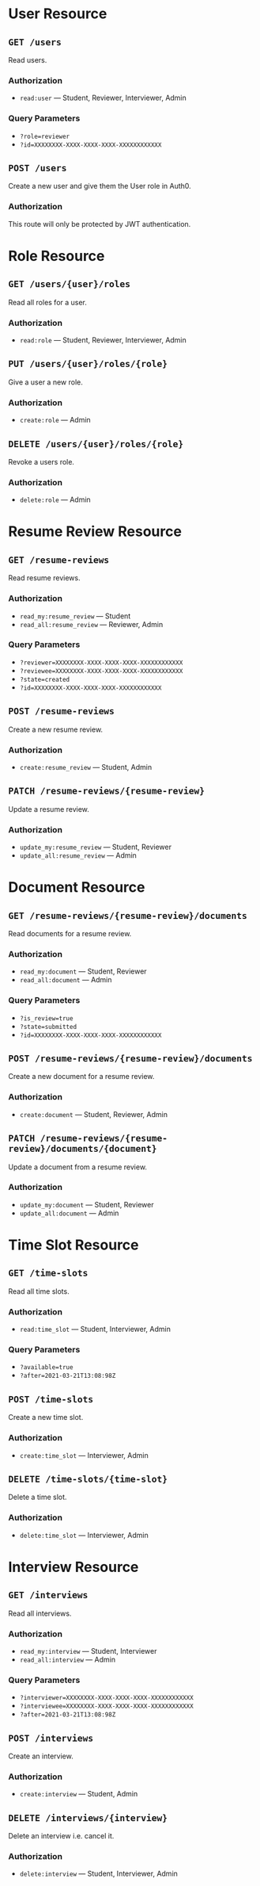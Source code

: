 # User Resource

## `GET /users`

Read users.

### Authorization

-   `read:user` — Student, Reviewer, Interviewer, Admin

### Query Parameters

-   `?role=reviewer`
-   `?id=XXXXXXXX-XXXX-XXXX-XXXX-XXXXXXXXXXXX`

## `POST /users`

Create a new user and give them the User role in Auth0.

### Authorization

This route will only be protected by JWT authentication.

# Role Resource

## `GET /users/{user}/roles`

Read all roles for a user.

### Authorization

-   `read:role` — Student, Reviewer, Interviewer, Admin

## `PUT /users/{user}/roles/{role}`

Give a user a new role.

### Authorization

-   `create:role` — Admin

## `DELETE /users/{user}/roles/{role}`

Revoke a users role.

### Authorization

-   `delete:role` — Admin

# Resume Review Resource

## `GET /resume-reviews`

Read resume reviews.

### Authorization

-   `read_my:resume_review` — Student
-   `read_all:resume_review` — Reviewer, Admin

### Query Parameters

-   `?reviewer=XXXXXXXX-XXXX-XXXX-XXXX-XXXXXXXXXXXX`
-   `?reviewee=XXXXXXXX-XXXX-XXXX-XXXX-XXXXXXXXXXXX`
-   `?state=created`
-   `?id=XXXXXXXX-XXXX-XXXX-XXXX-XXXXXXXXXXXX`

## `POST /resume-reviews`

Create a new resume review.

### Authorization

-   `create:resume_review` — Student, Admin

## `PATCH /resume-reviews/{resume-review}`

Update a resume review.

### Authorization

-   `update_my:resume_review` — Student, Reviewer
-   `update_all:resume_review` — Admin

# Document Resource

## `GET /resume-reviews/{resume-review}/documents`

Read documents for a resume review.

### Authorization

-   `read_my:document` — Student, Reviewer
-   `read_all:document` — Admin

### Query Parameters

-   `?is_review=true`
-   `?state=submitted`
-   `?id=XXXXXXXX-XXXX-XXXX-XXXX-XXXXXXXXXXXX`

## `POST /resume-reviews/{resume-review}/documents`

Create a new document for a resume review.

### Authorization

-   `create:document` — Student, Reviewer, Admin

## `PATCH /resume-reviews/{resume-review}/documents/{document}`

Update a document from a resume review.

### Authorization

-   `update_my:document` — Student, Reviewer
-   `update_all:document` — Admin

# Time Slot Resource

## `GET /time-slots`

Read all time slots.

### Authorization

-   `read:time_slot` — Student, Interviewer, Admin

### Query Parameters

-   `?available=true`
-   `?after=2021-03-21T13:08:98Z`

## `POST /time-slots`

Create a new time slot.

### Authorization

-   `create:time_slot` — Interviewer, Admin

## `DELETE /time-slots/{time-slot}`

Delete a time slot.

### Authorization

-   `delete:time_slot` — Interviewer, Admin

# Interview Resource

## `GET /interviews`

Read all interviews.

### Authorization

-   `read_my:interview` — Student, Interviewer
-   `read_all:interview` — Admin

### Query Parameters

-   `?interviewer=XXXXXXXX-XXXX-XXXX-XXXX-XXXXXXXXXXXX`
-   `?interviewee=XXXXXXXX-XXXX-XXXX-XXXX-XXXXXXXXXXXX`
-   `?after=2021-03-21T13:08:98Z`

## `POST /interviews`

Create an interview.

### Authorization

-   `create:interview` — Student, Admin

## `DELETE /interviews/{interview}`

Delete an interview i.e. cancel it.

### Authorization

-   `delete:interview` — Student, Interviewer, Admin

